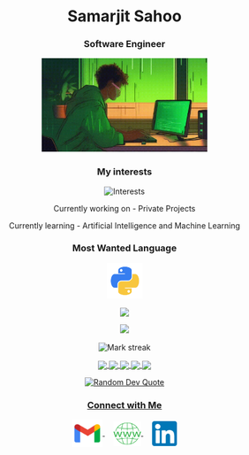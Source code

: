 <h1 align="center">Samarjit Sahoo</h1>
<h3 align="center">Software Engineer</h3>
<p align="center">
 <img alt="Coding" width="300" height="auto" src="assets/coding.gif"/>
</p>
<h3 align="center">My interests</h3>
<p align="center">
  <img src="https://readme-typing-svg.demolab.com/?lines=Artificial Intelligence;Machine Learning;Deep Learning;Data Science;Computer Vision&font=Fira%20Code&center=true&width=380&height=50&duration=1000&pause=1000&color=0e8a37" alt="Interests">
<p align="center">Currently working on - Private Projects</p>
<p align="center">Currently learning - Artificial Intelligence and Machine Learning</p>
<h3 align="center">Most Wanted Language</h3>
<p align="center">
  <a href="https://github.com/samarjit-sahoo/Python_Practice.git" target="_blank">
    <img align="center" src="assets/python.png" alt="python" height="65" width="65" />
  </a>
</p>
</p>
<p align="center"><img align="center" src="https://github-readme-stats.vercel.app/api/top-langs?username=samarjit-sahoo&hide_border=false&no-bg=true&no-frame=true&layout=compact&theme=neon"/></p>
<div align="center">
  <img src="https://github-profile-trophy.vercel.app/?username=samarjit-sahoo&theme=darkhub&title=-Experience,-Reviews&row=2&column=3">
</div>
<p align="center">
  <img alt="Mark streak" src="https://github-readme-streak-stats.herokuapp.com/?user=samarjit-sahoo&hide_border=false&theme=neon" /> 
</p>  
<div align="center">
<a href="https://github.com/samarjit-sahoo">
<img align="center" src="http://github-profile-summary-cards.vercel.app/api/cards/stats?username=samarjit-sahoo&theme=2077" height="180em" />
<img align="center" src="http://github-profile-summary-cards.vercel.app/api/cards/most-commit-language?username=samarjit-sahoo&theme=2077" height="180em" />
<img align="center" src="http://github-profile-summary-cards.vercel.app/api/cards/repos-per-language?username=samarjit-sahoo&theme=2077" height="180em" />
<img align="center" src="http://github-profile-summary-cards.vercel.app/api/cards/productive-time?username=samarjit-sahoo&theme=2077" height="180em" />
<img align="center" src="http://github-profile-summary-cards.vercel.app/api/cards/profile-details?username=samarjit-sahoo&theme=2077" height="180em" />
</div>
<p align="center">
  <img src="https://quotes-github-readme.vercel.app/api?type=horizontal&theme=tokyonight" alt="Random Dev Quote" />
</p>
<h3 align="center">Connect with Me</h3>
<p align="center">
  <a href="mailto:samarjit9203@gmail.com" target="_blank">
    <img align="center" src="assets/gmail.png" alt="mail" height="50" width="55" />
  </a>
  &nbsp;&nbsp;&nbsp;
   <a href="https://samarjit.vercel.app" target="_blank">
    <img align="center" src="assets/web.png" alt="website" height="45" width="50" />
  </a>
  &nbsp;&nbsp;&nbsp;
  <a href="https://linkedin.com/in/samarjit-sahoo/" target="_blank">
    <img align="center" src="assets/linkedin.png" alt="linkedin" height="45" width="45" />
  </a>
</p>
